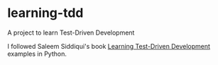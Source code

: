 # learning-tdd

A project to learn Test-Driven Development

I followed Saleem Siddiqui's book [Learning Test-Driven Development](https://www.amazon.com.br/Learning-Test-Driven-Development-Polyglot-Uncluttered/dp/1098106474) examples in Python.